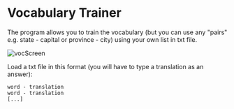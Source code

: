 # Vocabulary Trainer

The program allows you to train the vocabulary (but you can use any "pairs" e.g. state - capital or province - city) using your own list in txt file.

![vocScreen](https://user-images.githubusercontent.com/71113600/213906293-93de4a97-11fb-4ff0-8383-05a65817e6f7.png)


Load a txt file in this format (you will have to type a translation as an answer):
```
word - translation 
word - translation
[...]
```
